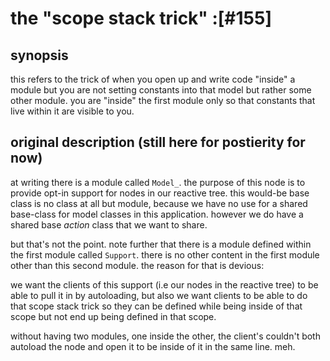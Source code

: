 # the "scope stack trick" :[#155]


## synopsis

this refers to the trick of when you open up and write code "inside" a
module but you are not setting constants into that model but rather some
other module. you are "inside" the first module only so that constants
that live within it are visible to you.




## original description (still here for postierity for now)

at writing there is a module called `Model_`. the purpose of this node
is to provide opt-in support for nodes in our reactive tree. this
would-be base class is no class at all but module, because we have no use
for a shared base-class for model classes in this application. however
we do have a shared base *action* class that we want to share.

but that's not the point. note further that there is a module defined
within the first module called `Support`. there is no other content in
the first module other than this second module. the reason for that is
devious:

we want the clients of this support (i.e our nodes in the reactive
tree) to be able to pull it in by autoloading, but also we want clients
to be able to do that scope stack trick so they can be defined while
being inside of that scope but not end up being defined in that scope.

without having two modules, one inside the other, the client's couldn't
both autoload the node and open it to be inside of it in the same line.
meh.

